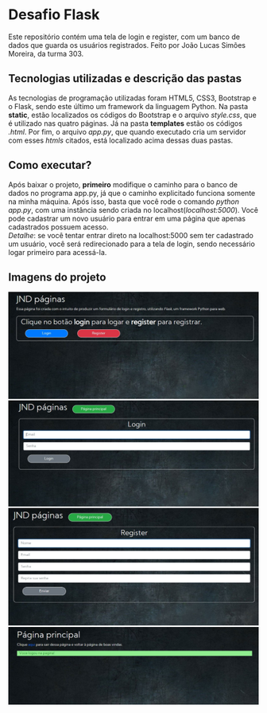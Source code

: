 # Desafio Flask
Este repositório contém uma tela de login e register, com um banco de dados que guarda os usuários registrados. Feito por João Lucas Simões Moreira, da turma 303.

## Tecnologias utilizadas e descrição das pastas
As tecnologias de programação utilizadas foram HTML5, CSS3, Bootstrap e o Flask, sendo este último um framework da linguagem Python. Na pasta **static**, estão localizados os códigos do Bootstrap e o arquivo *style.css*, que é utilizado nas quatro páginas. Já na pasta **templates** estão os códigos *.html*. Por fim, o arquivo *app.py*, que quando executado cria um servidor com esses *htmls* citados, está localizado acima dessas duas pastas.

## Como executar?
Após baixar o projeto, **primeiro** modifique o caminho para o banco de dados no programa app.py, já que o caminho explicitado funciona somente na minha máquina. Após isso, basta que você rode o comando *python app.py*, com uma instância sendo criada no localhost(*localhost:5000*). Você pode cadastrar um novo usuário para entrar em uma página que apenas cadastrados possuem acesso. <br> *Detalhe*: se você tentar entrar direto na localhost:5000 sem ter cadastrado um usuário, você será redirecionado para a tela de login, sendo necessário logar primeiro para acessá-la.

## Imagens do projeto

<img src="https://github.com/JNDGitHub/Desafio-Flask/blob/master/images/welcomeflask.jpg" width="800px" height="auto">
<br>
<img src="https://github.com/JNDGitHub/Desafio-Flask/blob/master/images/loginflask.jpg" width="800px" height="auto">
<br>
<img src="https://github.com/JNDGitHub/Desafio-Flask/blob/master/images/registerflask.jpg" width="800px" height="auto">
<br>
<img src="https://github.com/JNDGitHub/Desafio-Flask/blob/master/images/indexflask.jpg" width="800px" height="auto">
<br>
